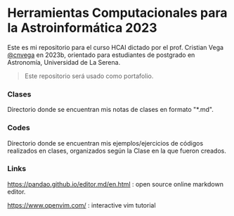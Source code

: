 # Herramientas Computacionales para la Astroinformática 2023
Este es mi repositorio para el curso HCAI dictado por el prof. Cristian Vega [@cnvega](https://github.com/cnvega/hcai2023)
 en 2023b, orientado para estudiantes de postgrado en Astronomía, Universidad de La Serena.

> Este repositorio será usado como portafolio.

### Clases

Directorio donde se encuentran mis notas de clases en formato "*.md".

### Codes

Directorio donde se encuentran mis ejemplos/ejercicios de códigos realizados en clases, organizados según la Clase en la que fueron creados.

### Links
https://pandao.github.io/editor.md/en.html : open source online markdown editor.

https://www.openvim.com/ : interactive vim tutorial 